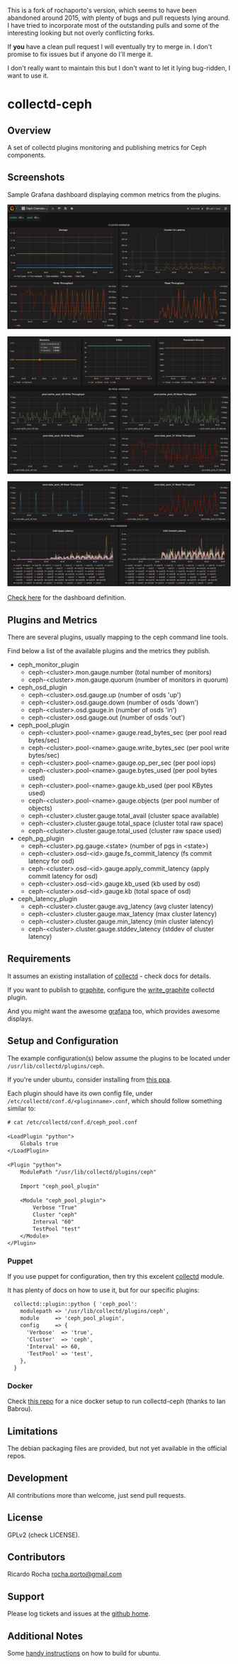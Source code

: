This is a fork of rochaporto's version, which seems to have been abandoned 
around 2015, with plenty of bugs and pull requests lying around. I have tried
to incorporate most of the outstanding pulls and some of the interesting looking 
but not overly conflicting forks.

If __you__ have a clean pull request I will eventually try to merge in. I don't
promise to fix issues but if anyone do I'll merge it.

I don't really want to maintain this but I don't want to let it lying bug-ridden,
I want to use it. 


collectd-ceph
==================

## Overview

A set of collectd plugins monitoring and publishing metrics for Ceph components.

## Screenshots

Sample Grafana dashboard displaying common metrics from the plugins.

![image](public/ceph-overview.png)

![image](public/ceph-overview1.png)

![image](public/ceph-overview2.png)

[Check here](grafana/ceph-overview.json) for the dashboard definition.

## Plugins and Metrics

There are several plugins, usually mapping to the ceph command line tools.

Find below a list of the available plugins and the metrics they publish.

* ceph_monitor_plugin
  * ceph-&lt;cluster>.mon.gauge.number (total number of monitors)
  * ceph-&lt;cluster>.mon.gauge.quorum (number of monitors in quorum)
* ceph_osd_plugin
  * ceph-&lt;cluster>.osd.gauge.up (number of osds 'up')
  * ceph-&lt;cluster>.osd.gauge.down (number of osds 'down')
  * ceph-&lt;cluster>.osd.gauge.in (number of osds 'in')
  * ceph-&lt;cluster>.osd.gauge.out (number of osds 'out')
* ceph_pool_plugin
  * ceph-&lt;cluster>.pool-&lt;name>.gauge.read_bytes_sec (per pool read bytes/sec)
  * ceph-&lt;cluster>.pool-&lt;name>.gauge.write_bytes_sec (per pool write bytes/sec)
  * ceph-&lt;cluster>.pool-&lt;name>.gauge.op_per_sec (per pool iops)
  * ceph-&lt;cluster>.pool-&lt;name>.gauge.bytes_used (per pool bytes used)
  * ceph-&lt;cluster>.pool-&lt;name>.gauge.kb_used (per pool KBytes used)
  * ceph-&lt;cluster>.pool-&lt;name>.gauge.objects (per pool number of objects)
  * ceph-&lt;cluster>.cluster.gauge.total_avail (cluster space available)
  * ceph-&lt;cluster>.cluster.gauge.total_space (cluster total raw space)
  * ceph-&lt;cluster>.cluster.gauge.total_used (cluster raw space used)
* ceph_pg_plugin
  * ceph-&lt;cluster>.pg.gauge.&lt;state> (number of pgs in &lt;state>)
  * ceph-&lt;cluster>.osd-&lt;id>.gauge.fs_commit_latency (fs commit latency for osd)
  * ceph-&lt;cluster>.osd-&lt;id>.gauge.apply_commit_latency (apply commit latency for osd)
  * ceph-&lt;cluster>.osd-&lt;id>.gauge.kb_used (kb used by osd)
  * ceph-&lt;cluster>.osd-&lt;id>.gauge.kb (total space of osd)
* ceph_latency_plugin
  * ceph-&lt;cluster>.cluster.gauge.avg_latency (avg cluster latency)
  * ceph-&lt;cluster>.cluster.gauge.max_latency (max cluster latency)
  * ceph-&lt;cluster>.cluster.gauge.min_latency (min cluster latency)
  * ceph-&lt;cluster>.cluster.gauge.stddev_latency (stddev of cluster latency)

## Requirements

It assumes an existing installation of [collectd](http://collectd.org/documentation.shtml) - check docs for details.

If you want to publish to [graphite](http://graphite.readthedocs.org/), configure the [write_graphite](https://collectd.org/wiki/index.php/Plugin:Write_Graphite) collectd plugin.

And you might want the awesome [grafana](http://grafana.org) too, which provides awesome displays.

## Setup and Configuration

The example configuration(s) below assume the plugins to be located under `/usr/lib/collectd/plugins/ceph`.

If you're under ubuntu, consider installing from [this ppa](https://launchpad.net/~rocha-porto/+archive/collectd).

Each plugin should have its own config file, under `/etc/collectd/conf.d/<pluginname>.conf`, which
should follow something similar to:
```
# cat /etc/collectd/conf.d/ceph_pool.conf

<LoadPlugin "python">
    Globals true
</LoadPlugin>

<Plugin "python">
    ModulePath "/usr/lib/collectd/plugins/ceph"

    Import "ceph_pool_plugin"

    <Module "ceph_pool_plugin">
        Verbose "True"
        Cluster "ceph"
        Interval "60"
        TestPool "test"
    </Module>
</Plugin>
```

### Puppet

If you use puppet for configuration, then try this excelent [collectd](https://github.com/pdxcat/puppet-module-collectd) module.

It has plenty of docs on how to use it, but for our specific plugins:
```
  collectd::plugin::python { 'ceph_pool':
    modulepath => '/usr/lib/collectd/plugins/ceph',
    module     => 'ceph_pool_plugin',
    config     => {
      'Verbose'  => 'true',
      'Cluster'  => 'ceph',
      'Interval' => 60,
      'TestPool' => 'test',
    },
  }
```

### Docker

Check [this repo](https://github.com/y4ns0l0/ceph-collectd-graphite) for a nice docker setup to run collectd-ceph (thanks to Ian Babrou).

## Limitations

The debian packaging files are provided, but not yet available in the official repos.

## Development

All contributions more than welcome, just send pull requests.

## License

GPLv2 (check LICENSE).

## Contributors

Ricardo Rocha <rocha.porto@gmail.com>

## Support

Please log tickets and issues at the [github home](https://github.com/rochaporto/collectd-ceph/issues).

## Additional Notes

Some [handy instructions](docs/ubuntu.md) on how to build for ubuntu.
